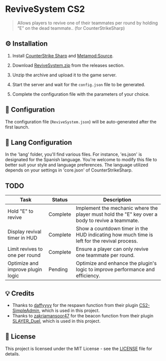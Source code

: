 # ReviveSystem CS2
> Allows players to revive one of their teammates per round by holding “E” on the dead teammate.. (for CounterStrikeSharp)

## ⚙️ Installation
1. Install [CounterStrike Sharp](https://github.com/roflmuffin/CounterStrikeSharp) and [Metamod:Source](https://www.sourcemm.net/downloads.php/?branch=master).

2. Download [ReviveSystem.zip](https://github.com/wiruwiru/ReviveSystem-CS2/releases) from the releases section.

3. Unzip the archive and upload it to the game server.

4. Start the server and wait for the `config.json` file to be generated.

5. Complete the configuration file with the parameters of your choice.

## 📁 Configuration
The configuration file (`ReviveSystem.json`) will be auto-generated after the first launch.

## 📜 Lang Configuration
In the 'lang' folder, you'll find various files. For instance, 'es.json' is designated for the Spanish language. You're welcome to modify this file to better suit your style and language preferences. The language utilized depends on your settings in 'core.json' of CounterStrikeSharp.

## TODO
| Task | Status | Description |
|------|--------|-------------|
| Hold "E" to revive | Complete | Implement the mechanic where the player must hold the "E" key over a body to revive a teammate. |
| Display revival timer in HUD | Complete | Show a countdown timer in the HUD indicating how much time is left for the revival process. |
| Limit revives to one per round | Complete | Ensure a player can only revive one teammate per round. |
| Optimize and improve plugin logic | Pending | Optimize and enhance the plugin's logic to improve performance and efficiency. |
## 💡 Credits
- Thanks to [daffyyyy](https://github.com/daffyyyy) for the respawn function from their plugin [CS2-SimpleAdmin](https://github.com/daffyyyy/CS2-SimpleAdmin), which is used in this project.
- Thanks to [zakriamansoor47](https://github.com/zakriamansoor47) for the beacon function from their plugin [SLAYER_Duel](https://github.com/zakriamansoor47/SLAYER_Duel), which is used in this project.

## 📄 License
This project is licensed under the MIT License - see the [LICENSE](LICENSE) file for details.